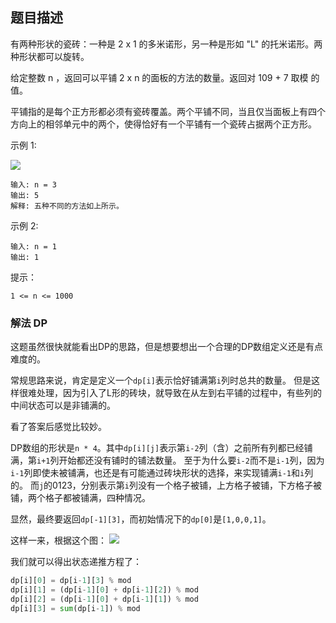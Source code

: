 ## 题目描述
有两种形状的瓷砖：一种是 2 x 1 的多米诺形，另一种是形如 "L" 的托米诺形。两种形状都可以旋转。

给定整数 n ，返回可以平铺 2 x n 的面板的方法的数量。返回对 109 + 7 取模 的值。

平铺指的是每个正方形都必须有瓷砖覆盖。两个平铺不同，当且仅当面板上有四个方向上的相邻单元中的两个，使得恰好有一个平铺有一个瓷砖占据两个正方形。

示例 1:

![](https://assets.leetcode.com/uploads/2021/07/15/lc-domino1.jpg)
```
输入: n = 3
输出: 5
解释: 五种不同的方法如上所示。
```
示例 2:
```
输入: n = 1
输出: 1
```

提示：
```
1 <= n <= 1000
```

### 解法 DP
这题虽然很快就能看出DP的思路，但是想要想出一个合理的DP数组定义还是有点难度的。

常规思路来说，肯定是定义一个`dp[i]`表示恰好铺满第`i`列时总共的数量。
但是这样很难处理，因为引入了L形的砖块，就导致在从左到右平铺的过程中，有些列的中间状态可以是非铺满的。

看了答案后感觉比较妙。

DP数组的形状是`n * 4`。其中`dp[i][j]`表示第`i-2`列（含）之前所有列都已经铺满，第`i+1`列开始都还没有铺时的铺法数量。
至于为什么要`i-2`而不是`i-1`列，因为`i-1`列即使未被铺满，也还是有可能通过砖块形状的选择，来实现铺满`i-1`和`i`列的。
而`j`的0123，分别表示第`i`列没有一个格子被铺，上方格子被铺，下方格子被铺，两个格子都被铺满，四种情况。

显然，最终要返回`dp[-1][3]`，而初始情况下的`dp[0]`是`[1,0,0,1]`。

这样一来，根据这个图：
![](https://assets.leetcode-cn.com/solution-static/790/1.png)

我们就可以得出状态递推方程了：
```python
dp[i][0] = dp[i-1][3] % mod
dp[i][1] = (dp[i-1][0] + dp[i-1][2]) % mod
dp[i][2] = (dp[i-1][0] + dp[i-1][1]) % mod
dp[i][3] = sum(dp[i-1]) % mod
```